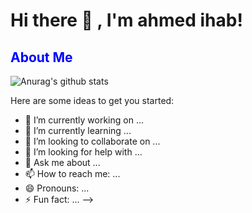 <h1> Hi there 👋 , I'm  ahmed ihab! </h1>
<h2 style="color:blue;">About Me</h2>

![Anurag's github stats](https://github-readme-stats.vercel.app/api?username=ahmedihabb2&show_icons=true&theme=radical)


Here are some ideas to get you started:

- 🔭 I’m currently working on ...
- 🌱 I’m currently learning ...
- 👯 I’m looking to collaborate on ...
- 🤔 I’m looking for help with ...
- 💬 Ask me about ...
- 📫 How to reach me: ...
- 😄 Pronouns: ...
- ⚡ Fun fact: ...
-->
